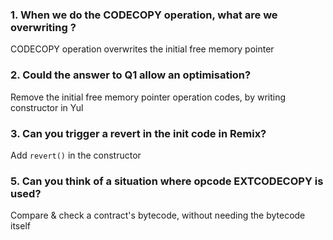### 1. When we do the CODECOPY operation, what are we overwriting ?

CODECOPY operation overwrites the initial free memory pointer

### 2. Could the answer to Q1 allow an optimisation?

Remove the initial free memory pointer operation codes, by writing constructor in Yul

### 3. Can you trigger a revert in the init code in Remix?

Add `revert()` in the constructor

### 5. Can you think of a situation where opcode EXTCODECOPY is used?

Compare & check a contract's bytecode, without needing the bytecode itself

